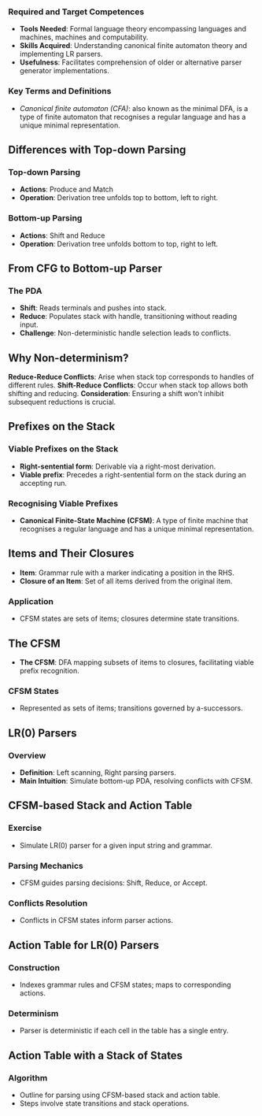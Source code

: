### Required and Target Competences
- **Tools Needed**: Formal language theory encompassing languages and machines, machines and computability.
- **Skills Acquired**: Understanding canonical finite automaton theory and implementing LR parsers.
- **Usefulness**: Facilitates comprehension of older or alternative parser generator implementations.
### Key Terms and Definitions
- *Canonical finite automaton (CFA)*: also known as the minimal DFA, is a type of finite automaton that recognises a regular language and has a unique minimal representation.
## Differences with Top-down Parsing
### Top-down Parsing
- **Actions**: Produce and Match
- **Operation**: Derivation tree unfolds top to bottom, left to right.
### Bottom-up Parsing
- **Actions**: Shift and Reduce
- **Operation**: Derivation tree unfolds bottom to top, right to left.
## From CFG to Bottom-up Parser
### The PDA
- **Shift**: Reads terminals and pushes into stack.
- **Reduce**: Populates stack with handle, transitioning without reading input.
- **Challenge**: Non-deterministic handle selection leads to conflicts.
## Why Non-determinism?
**Reduce-Reduce Conflicts**: Arise when stack top corresponds to handles of different rules.
**Shift-Reduce Conflicts**: Occur when stack top allows both shifting and reducing.
**Consideration**: Ensuring a shift won't inhibit subsequent reductions is crucial.
## Prefixes on the Stack
### Viable Prefixes on the Stack
- **Right-sentential form**: Derivable via a right-most derivation.
- **Viable prefix**: Precedes a right-sentential form on the stack during an accepting run.
### Recognising Viable Prefixes
- **Canonical Finite-State Machine (CFSM)**: A type of finite machine that recognises a regular language and has a unique minimal representation.
## Items and Their Closures
- **Item**: Grammar rule with a marker indicating a position in the RHS.
- **Closure of an Item**: Set of all items derived from the original item.
### Application
- CFSM states are sets of items; closures determine state transitions.

## The CFSM
- **The CFSM**: DFA mapping subsets of items to closures, facilitating viable prefix recognition.
### CFSM States
- Represented as sets of items; transitions governed by a-successors.
## LR(0) Parsers

### Overview
- **Definition**: Left scanning, Right parsing parsers.
- **Main Intuition**: Simulate bottom-up PDA, resolving conflicts with CFSM.

## CFSM-based Stack and Action Table

### Exercise
- Simulate LR(0) parser for a given input string and grammar.

### Parsing Mechanics
- CFSM guides parsing decisions: Shift, Reduce, or Accept.

### Conflicts Resolution
- Conflicts in CFSM states inform parser actions.

## Action Table for LR(0) Parsers

### Construction
- Indexes grammar rules and CFSM states; maps to corresponding actions.

### Determinism
- Parser is deterministic if each cell in the table has a single entry.

## Action Table with a Stack of States

### Algorithm
- Outline for parsing using CFSM-based stack and action table.
- Steps involve state transitions and stack operations.